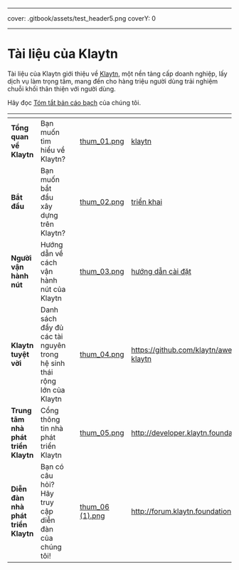 - - -
cover: .gitbook/assets/test_header5.png 
coverY: 0
- - -

# Tài liệu của Klaytn

Tài liệu của Klaytn giới thiệu về [Klaytn](http://klaytn.foundation), một nền tảng cấp doanh nghiệp, lấy dịch vụ làm trọng tâm, mang đến cho hàng triệu người dùng trải nghiệm chuỗi khối thân thiện với người dùng.

Hãy đọc [Tóm tắt bản cáo bạch](https://klaytn.foundation/wp-content/uploads/Lightpaper.pdf) của chúng tôi.

<table data-view="cards"><thead><tr><th></th><th></th><th></th><th data-hidden data-card-cover data-type="files"></th><th data-hidden data-card-target data-type="content-ref"></th></tr></thead><tbody><tr><td><strong>Tổng quan về Klaytn</strong></td><td>Bạn muốn tìm hiểu về Klaytn?</td><td></td><td><a href="/.gitbook/assets/thum_01.png">thum_01.png</a></td><td><a href="klaytn/">klaytn</a></td></tr><tr><td><strong>Bắt đầu</strong></td><td>Bạn muốn bắt đầu xây dựng trên Klaytn?</td><td></td><td><a href="/.gitbook/assets/thum_02.png">thum_02.png</a></td><td><a href="installation-guide/deployment/">triển khai</a></td></tr><tr><td><strong>Người vận hành nút</strong></td><td>Hướng dẫn về cách vận hành nút của Klaytn</td><td></td><td><a href="/.gitbook/assets/thum_03.png">thum_03.png</a></td><td><a href="installation-guide/">hướng dẫn cài đặt</a></td></tr><tr><td><strong>Klaytn tuyệt vời</strong></td><td>Danh sách đầy đủ các tài nguyên trong hệ sinh thái rộng lớn của Klaytn</td><td></td><td><a href="/.gitbook/assets/thum_04.png">thum_04.png</a></td><td><a href="https://github.com/klaytn/awesome-klaytn">https://github.com/klaytn/awesome-klaytn</a></td></tr><tr><td><strong>Trung tâm nhà phát triển Klaytn</strong></td><td>Cổng thông tin nhà phát triển Klaytn</td><td></td><td><a href="/.gitbook/assets/thum_05.png">thum_05.png</a></td><td><a href="http://developer.klaytn.foundation">http://developer.klaytn.foundation</a></td></tr><tr><td><strong>Diễn đàn nhà phát triển Klaytn</strong></td><td>Bạn có câu hỏi? Hãy truy cập diễn đàn của chúng tôi!</td><td></td><td><a href=".gitbook/assets/thum_06 (1).png">thum_06 (1).png</a></td><td><a href="http://forum.klaytn.foundation">http://forum.klaytn.foundation</a></td></tr></tbody></table>
